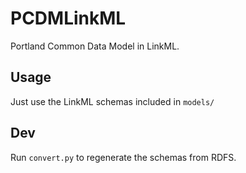 # PCDMLinkML
Portland Common Data Model in LinkML.

## Usage

Just use the LinkML schemas included in `models/`

## Dev

Run `convert.py` to regenerate the schemas from RDFS.
